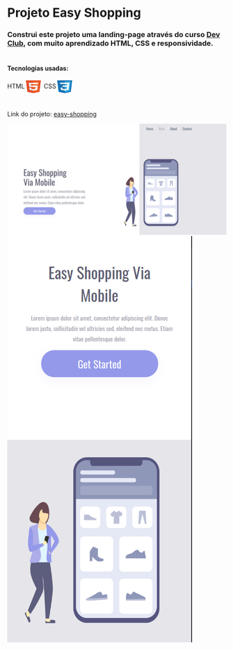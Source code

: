 <h1>Projeto Easy Shopping</h1>

<h3>Construi este projeto uma landing-page através do curso <a href="https://rodolfomori/devclub">Dev Club</a>, com muito aprendizado HTML, CSS e responsividade.</h3>

#

<h4>Tecnologias usadas:</h4>

<div>
  HTML<img align="center" alt="Paulo-HTML" height="30" width="40" src="https://raw.githubusercontent.com/devicons/devicon/master/icons/html5/html5-original.svg" alt="Paulo-HTML" />
  CSS<img align="center" alt="Paulo-CSS" height="30" width="40" src="https://raw.githubusercontent.com/devicons/devicon/master/icons/css3/css3-original.svg" alt="Paulo-CSS" />
</div>

#

Link do projeto: <a href="https://paulogilvan.github.io/easy-shopping/">easy-shopping</a>

<img src="https://github.com/paulogilvan/easy-shopping/blob/master/assets/images/desktop.png?raw=true" />

<img src="https://github.com/paulogilvan/easy-shopping/blob/master/assets/images/mobile.png?raw=true" />
